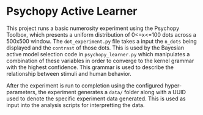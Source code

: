 # Psychopy Active Learner

This project runs a basic numerosity experiment using the Psychopy Toolbox, which presents
a uniform distribution of 0<=x<=100 dots across a 500x500 window. The `dot_experiment.py` file takes a input the `n_dots` being displayed and the `contrast` of those dots. This is used by the Bayesian
active model selection code in `psychopy_learner.py` which manipulates a combination of these variables
in order to converge to the kernel grammar with the highest confidence. This grammar is used to describe the relationship between stimuli and human behavior.

After the experiment is run to completion using the configured hyper-parameters, the experiment generates a `data/` folder along with a UUID used to denote the specific experiment data generated. This is used as input into the analysis scripts for interpretting the data.
 

